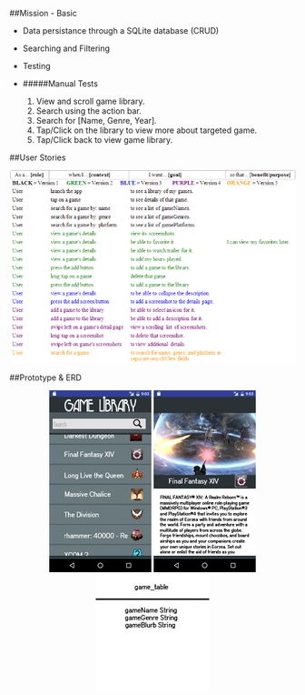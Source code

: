
##Mission - Basic
- Data persistance through a SQLite database (CRUD)
- Searching and Filtering
- Testing

- #####Manual Tests
	1. View and scroll game library.
	1. Search using the action bar.
	1. Search for [Name, Genre, Year].
	1. Tap/Click on the library to view more about targeted game.
	1. Tap/Click back to view game library.

##User Stories
<div style="text-align:center"><img src ="screenshots/userStory.png" /></div>

##Prototype & ERD
<div style="text-align:center"><img src ="screenshots/1mainListView.png" />
<img src ="screenshots/2detailView.png" /></div>
<div style="text-align:center"><img src ="screenshots/gameERD.png" /></div>
